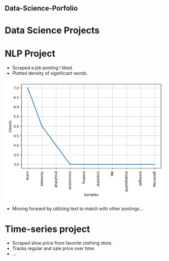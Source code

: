 ## Data-Science-Porfolio

# Data Science Projects

# NLP Project
* Scraped a job posting I liked.
* Plotted density of significant words.

![alt text](https://github.com/jasonjusto/Data-Science-Porfolio/blob/master/images/density%20graph.png)


* Moving forward by utilizing text to match with other postings...


# Time-series project
* Scraped shoe price from favorite clothing store.
* Tracks regular and sale price over time.
* ...
